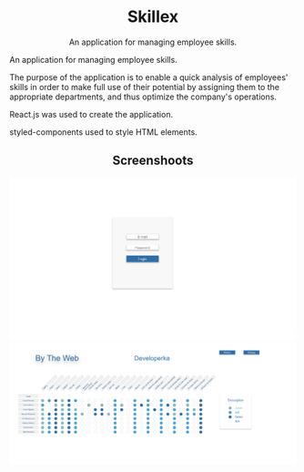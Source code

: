 <h1 align="center">Skillex</h1>
<p align="center">An application for managing employee skills.</p>

An application for managing employee skills.

The purpose of the application is to enable a quick analysis of employees' skills
in order to make full use of their potential by assigning them to the appropriate departments,
and thus optimize the company's operations.

React.js was used to create the application.

styled-components used to style HTML elements.

<h2 align="center">Screenshoots</h2>
<img src="./public/screenshots/login_screen.png" alt="Login panel" />
<img src="./public/screenshots/skillmatrix_screen.png" alt="Skillmatrix" />
